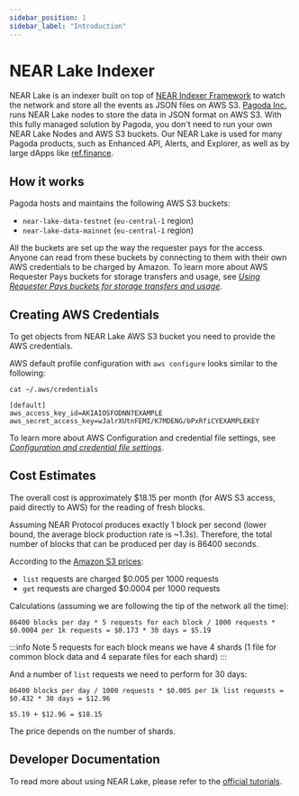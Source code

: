 ```yaml
---
sidebar_position: 1
sidebar_label: "Introduction"
---
```


# NEAR Lake Indexer

NEAR Lake is an indexer built on top of [NEAR Indexer Framework](https://near-indexers.io/docs/projects/near-indexer-framework) to watch the network and store all the events as JSON files on AWS S3.
[Pagoda Inc.](https://pagoda.co) runs NEAR Lake nodes to store the data in JSON format on AWS S3.
With this fully managed solution by Pagoda, you don't need to run your own NEAR Lake Nodes and AWS S3 buckets. 
Our NEAR Lake is used for many Pagoda products, such as Enhanced API, Alerts, and Explorer, as
well as by large dApps like [ref.finance](https://www.ref.finance/).

## How it works

Pagoda hosts and maintains the following AWS S3 buckets:

- `near-lake-data-testnet` (`eu-central-1` region)
- `near-lake-data-mainnet` (`eu-central-1` region)

All the buckets are set up the way the requester pays for the access. Anyone can read from these buckets by connecting to them with their own AWS credentials to be charged by Amazon.
To learn more about AWS Requester Pays buckets for storage transfers and usage, see _[Using Requester Pays buckets for storage transfers and usage](https://docs.aws.amazon.com/AmazonS3/latest/userguide/RequesterPaysBuckets.html)_.

## Creating AWS Credentials
To get objects from NEAR Lake AWS S3 bucket you need to provide the AWS credentials.

AWS default profile configuration with `aws configure` looks similar to the following:

```
cat ~/.aws/credentials
```

```
[default]
aws_access_key_id=AKIAIOSFODNN7EXAMPLE
aws_secret_access_key=wJalrXUtnFEMI/K7MDENG/bPxRfiCYEXAMPLEKEY
```

To learn more about AWS Configuration and credential file settings, see _[Configuration and credential file settings](https://docs.aws.amazon.com/cli/latest/userguide/cli-configure-files.html)_.

## Cost Estimates
The overall cost is approximately $18.15 per month (for AWS S3 access, paid directly to AWS) for the reading of fresh blocks.

Assuming NEAR Protocol produces exactly 1 block per second (lower bound, the average block production rate is ~1.3s).
Therefore, the total number of blocks that can be produced per day is 86400 seconds.

According to the [Amazon S3 prices](https://aws.amazon.com/s3/pricing/?nc1=h_ls):
- `list` requests are charged $0.005 per 1000 requests
- `get` requests are charged $0.0004 per 1000 requests

Calculations (assuming we are following the tip of the network all the time):

```
86400 blocks per day * 5 requests for each block / 1000 requests * $0.0004 per 1k requests = $0.173 * 30 days = $5.19
```
:::info Note
5 requests for each block means we have 4 shards (1 file for common block data and 4 separate files for each shard)
:::

And a number of `list` requests we need to perform for 30 days:

```
86400 blocks per day / 1000 requests * $0.005 per 1k list requests = $0.432 * 30 days = $12.96

$5.19 + $12.96 = $18.15
```

The price depends on the number of shards.


## Developer Documentation
To read more about using NEAR Lake, please refer to the [official tutorials](https://docs.near.org/tutorials/indexer/near-lake-state-changes-indexer).
